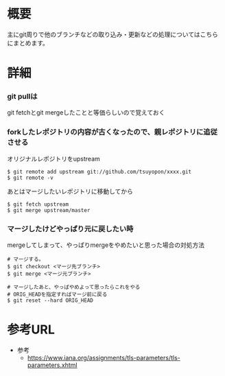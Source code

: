 # 概要
主にgit周りで他のブランチなどの取り込み・更新などの処理についてはこちらにまとめます。

# 詳細

### git pullは
git fetchとgit mergeしたことと等価らしいので覚えておく

### forkしたレポジトリの内容が古くなったので、親レポジトリに追従させる

オリジナルレポジトリをupstream
```
$ git remote add upstream git://github.com/tsuyopon/xxxx.git
$ git remote -v
```

あとはマージしたいレポジトリに移動してから
```
$ git fetch upstream
$ git merge upstream/master
```

### マージしたけどやっぱり元に戻したい時
mergeしてしまって、やっぱりmergeをやめたいと思った場合の対処方法
```
# マージする。
$ git checkout <マージ先ブランチ>
$ git merge <マージ元ブランチ>

# マージしたあと、やっぱやめよって思ったらこれをやる
# ORIG_HEADを指定すればマージ前に戻る
$ git reset --hard ORIG_HEAD
```


# 参考URL
- 参考
  - https://www.iana.org/assignments/tls-parameters/tls-parameters.xhtml
